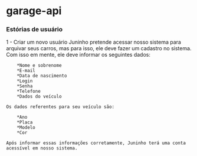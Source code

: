 # garage-api

<h3>Estórias de usuário</h3>

1 - Criar um novo usuário
    Juninho pretende acessar nosso sistema para arquivar seus carros,
    mas para isso, ele deve fazer um cadastro no sistema. Com isso 
    em mente, ele deve informar os seguintes dados:

        *Nome e sobrenome
        *E-mail
        *Data de nascimento
        *Login
        *Senha
        *Telefone
        *Dados do veículo

    Os dados referentes para seu veículo são:

        *Ano
        *Placa
        *Modelo
        *Cor

    Após informar essas informações corretamente, Juninho terá uma conta
    acessível em nosso sistema.
